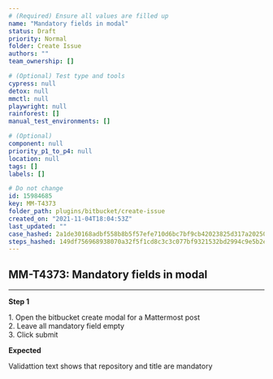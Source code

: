 ```yaml
---
# (Required) Ensure all values are filled up
name: "Mandatory fields in modal"
status: Draft
priority: Normal
folder: Create Issue
authors: ""
team_ownership: []

# (Optional) Test type and tools
cypress: null
detox: null
mmctl: null
playwright: null
rainforest: []
manual_test_environments: []

# (Optional)
component: null
priority_p1_to_p4: null
location: null
tags: []
labels: []

# Do not change
id: 15984685
key: MM-T4373
folder_path: plugins/bitbucket/create-issue
created_on: "2021-11-04T18:04:53Z"
last_updated: ""
case_hashed: 2a1de30168adbf558b8b5f57efe710d6bc7bf9cb42023825d317a20250274ac2d35899799439ecbbd40d94b5629a61a0
steps_hashed: 149df756968938070a32f5f1cd8c3c3c077bf9321532bd2994c9e5b2e46a37c61adf29ad23c4d9b67ccb4ed79d496223
---
```


## MM-T4373: Mandatory fields in modal

---

**Step 1**

1\. Open the bitbucket create modal for a Mattermost post\
2\. Leave all mandatory field empty\
3\. Click submit

**Expected**

Validattion text shows that repository and title are mandatory
